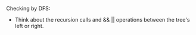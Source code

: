 Checking by DFS:
- Think about the recursion calls and && || operations between the tree's left or right.